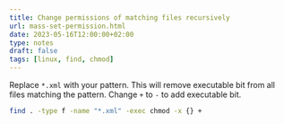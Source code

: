 ```yaml
---
title: Change permissions of matching files recursively
url: mass-set-permission.html
date: 2023-05-16T12:00:00+02:00
type: notes
draft: false
tags: [linux, find, chmod]
---
```


Replace `*.xml` with your pattern. This will remove executable bit from all
files matching the pattern. Change `+` to `-` to add executable bit.

```sh
find . -type f -name "*.xml" -exec chmod -x {} +
```
